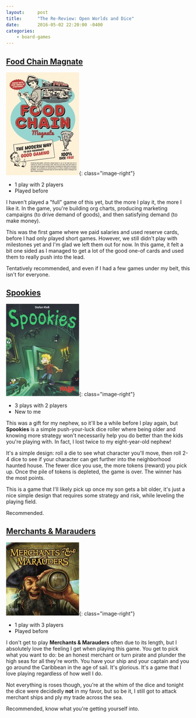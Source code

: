 ```yaml
---
layout:     post
title:      "The Re-Review: Open Worlds and Dice"
date:       2016-05-02 22:20:00 -0400
categories:
    - board-games
---
```

## [Food Chain Magnate](https://boardgamegeek.com/boardgame/175914/food-chain-magnate)

![Food Chain Magnate](/images/covers/food-chain-magnate.jpg){: class="image-right"}

- 1 play with 2 players
- Played before

I haven't played a "full" game of this yet, but the more I play it, the more I like it. In the game, you're building org charts, producing marketing campaigns (to drive demand of goods), and then satisfying demand (to make money).

This was the first game where we paid salaries and used reserve cards, before I had only played short games. However, we still didn't play with milestones yet and I'm glad we left them out for now. In this game, it felt a bit one sided as I managed to get a lot of the good one-of cards and used them to really push into the lead.

Tentatively recommended, and even if I had a few games under my belt, this isn't for everyone.

## [Spookies](https://boardgamegeek.com/boardgame/183264/spookies)

![Spookies](/images/covers/spookies.jpg){: class="image-right"}

- 3 plays with 2 players
- New to me

This was a gift for my nephew, so it'll be a while before I play again, but **Spookies** is a simple push-your-luck dice roller where being older and knowing more strategy won't necessarily help you do better than the kids you're playing with. In fact, I lost twice to my eight-year-old nephew!

It's a simple design: roll a die to see what character you'll move, then roll 2-4 dice to see if your character can get further into the neighborhood haunted house. The fewer dice you use, the more tokens (reward) you pick up. Once the pile of tokens is depleted, the game is over. The winner has the most points.

This is a game that I'll likely pick up once my son gets a bit older, it's just a nice simple design that requires some strategy and risk, while leveling the playing field.

Recommended.

## [Merchants & Marauders](https://boardgamegeek.com/boardgame/25292/merchants-marauders)

![Merchants & Marauders](/images/covers/merchants-marauders.jpg){: class="image-right"}

- 1 play with 3 players
- Played before

I don't get to play **Merchants & Marauders** often due to its length, but I absolutely love the feeling I get when playing this game. You get to pick what you want to do: be an honest merchant or turn pirate and plunder the high seas for all they're worth. You have your ship and your captain and you go around the Caribbean in the age of sail. It's glorious. It's a game that I love playing regardless of how well I do.

Not everything is roses though, you're at the whim of the dice and tonight the dice were decidedly **not** in my favor, but so be it, I still got to attack merchant ships and ply my trade across the sea.

Recommended, know what you're getting yourself into.
